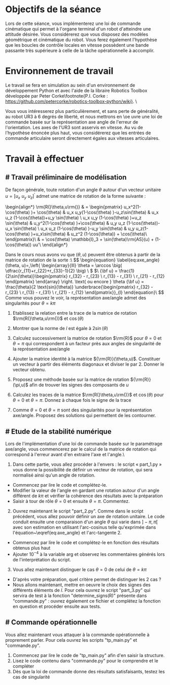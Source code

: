 
# Objectifs de la séance
Lors de cette séance, vous implémenterez une loi de commande cinématique qui permet à l'organe terminal d'un robot d'atteindre une attitude désirée. Vous considérerez que vous disposez des modèles géométrique et cinématique du robot. Vous ferez également l'hypothèse que les boucles de contrôle locales en vitesse possèdent une bande passante très supérieure à celle de la tâche opérationnelle à accomplir.

# Environnement de travail
Le travail se fera en simulation au sein d'un environnement de développement Python et avec l'aide de la libraire Robotics Toolbox développée par Peter Corke\footnote{P.I. Corke : https://github.com/petercorke/robotics-toolbox-python/wiki}. \\

Vous vous intéresserez plus particulièrement, et sans perte de généralité, au robot UR3 à 6 degrés de liberté, et nous mettrons en \oe uvre une loi de commande basée sur la représentation axe angle de l'erreur de l'orientation. Les axes de l'UR3 sont asservis en vitesse. Au vu de l'hypothèse énoncée plus haut, vous considérerez que les entrées de commande articulaire seront directement égales aux vitesses articulaires. 
# Travail à effectuer

## # Travail préliminaire de modélisation

De façon générale, toute rotation d'un angle $\theta$ autour d'un vecteur unitaire $u = [u_x\,\,u_y\,\,u_z]^{'}$ admet une matrice de rotation de la forme suivante :

\begin{align*}
\rm{R(}\theta,u\rm{)}
& = \begin{pmatrix}
u_x^2(1-\cos(\theta) )+ \cos(\theta) & u_x u_y(1-\cos(\theta) )-u_z\sin(\theta) & u_x u_z (1-\cos(\theta))+u_y \sin(\theta) \\
u_x u_y (1-\cos(\theta) )+u_z \sin(\theta) & u_y^2(1-\cos(\theta) )+\cos(\theta) & u_y u_z (1-\cos(\theta))-u_x \sin(\theta) \\
u_x u_z (1-\cos(\theta) )-u_y \sin(\theta) & u_y u_z(1-\cos(\theta) )+u_x\sin(\theta) & u_z^2  (1-\cos(\theta)) + \cos(\theta)\\
\end{pmatrix}\\
& = \cos(\theta) \mathbb{I}_3 + \sin(\theta)\rm{AS}(u) + (1-\cos(\theta)) uu'\\
\end{align*}

Dans le cours nous avons vu que ($\theta,u$) peuvent être obtenus à partir de la matrice de rotation de la sorte :\\
$$
\begin{equation}
\label{eq:axe_angle}
(\theta, u)=\,\left\{
    \begin{array}{lll}
                 \theta = \arccos \big(  \dfrac{r_{11}+r_{22}+r_{33}-1}{2} \big) \\
                 $ $\\
                 {\bf u} = \frac{1}{2\sin(\theta)}\begin{pmatrix}
			    r_{32} - r_{23} \\
			r_{13} - r_{31} \\
			r_{21} - r_{12}	
			    \end{pmatrix}
                \end{array}
 \right. \text{ ou encore } \theta {\bf u} = \frac{\theta}{2 \text{sin}(\theta)} \underbrace{\begin{pmatrix}
			    r_{32} - r_{23} \\
			r_{13} - r_{31} \\
			r_{21} - r_{12}	
			    \end{pmatrix}}_{l}
\end{equation}\\
$$
Comme vous pouvez le voir, la représentation axe/angle admet des singularités pour $\theta = k \pi$

1. Etablissez la relation entre la trace de la matrice de rotation $\rm{R(}\theta,u\rm{)}$ et $\cos(\theta)$

2. Montrer que la norme de $l$ est égale à $2\sin(\theta)$

3. Calculez successivement la matrice de rotation $\rm{R}$  pour $\theta=0$ et $\theta=\pi$ qui correspondent à un facteur près aux angles de singularité de la représentation axe/angle

4. Ajouter la matrice identité à la matrice ${\rm{R}}(\theta,u)$. Constituer un vecteur à partir des éléments diagonaux et diviser le par 2. Donner le vecteur obtenu.

5. Proposez une méthode basée sur la matrice de rotation ${\rm{R}}(\pi,u)$ afin de trouver les signes des composants de $u$

6. Calculez les traces de la matrice  $\rm{R(}\theta,u\rm{)}$ et $\cos(\theta)$ pour $\theta = 0$ et $\theta=\pi$. Donnez à chaque fois le signe de la trace

7. Comme $\theta=0$ et $\theta=\pi$ sont des singularités pour la représentation axe/angle. Proposez des solutions qui permettent de les contourner.

## # Etude de la stabilité numérique

Lors de l'implémentation d'une loi de commande basée sur le paramétrage axe/angle, vous commencerez par le calcul de la matrice de rotation qui correspond à l'erreur avant d'en extraire l'axe et l'angle.\\



1. Dans cette partie, vous allez procéder à l'envers :  le script « part\_1.py » vous donne la possibilité de définir un vecteur de rotation, qui sera normalisé ainsi qu'un angle de rotation. 


* Commencez par lire le code et complétez-le.
* Modifier la valeur de l'angle en gardant une rotation autour d'un angle différent de $k\pi$ et vérifier la cohérence des résultats avec la préparation
* Saisir à tour de rôle $\theta=0$ et ensuite $\theta=\pi$. Commentez.


2. Ouvrez maintenant le script "part\_2.py". Comme dans le script précédent, vous allez pouvoir définir un axe de rotation unitaire. Le code conduit ensuite une comparaison d'un angle $\theta$ qui varie dans $]-\pi,\pi[$ avec son estimation en utilisant l'arc-cosinus telle qu'exprimée dans l'équation~\eqref{eq:axe_angle} et l'arc-tangente 2. 


* Commencez par lire le code et complétez-le en fonction des résultats obtenus plus haut
* Ajouter $10^{-4}$ à la variable arg et observez les commentaires générés lors de l'interprétation du script.


3.  Vous allez maintenant distinguer le cas $\theta=0$ de celui de $\theta=k\pi$

* D'après votre préparation, quel critère permet de distinguer les 2 cas ?
* Nous allons maintenant, mettre en oeuvre le choix des signes des différents éléments de $l$. Pour cela ouvrez le script "part\_3.py" qui servira de test à la fonction "determine\_signs(R)" présente dans "commande.py" : ouvrez également ce fichier et complétez la fonction en question et procéder ensuite aux tests.

## # Commande opérationnelle
Vous allez maintenant vous attaquer à la commande opérationnelle à proprement parler. Pour cela ouvrez les scripts "tp\_main.py" et "commande.py".


1.  Commencez par lire le code de "tp\_main.py" afin d'en saisir la structure.
2.  Lisez le code contenu dans "commande.py" pour le comprendre et le compléter
3.  Dès que la loi de commande donne des résultats satisfaisants, testez les cas de singularité




